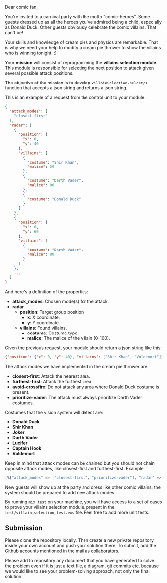 Dear comic fan,

You're invited to a carnival party with the motto "comic-heroes". Some guests
dressed up as all the heroes you've admired being a child, especially as Donald
Duck. Other guests obviously celebrate the comic villains. That can't be! 

Your skills and knowledge of cream pies and physics are remarkable. That is why
we need your help to modify a cream pie thrower to show the villains who is
winning tonight. :) 

Your **mission** will consist of reprogramming the **villains selection
module**. This module is responsible for selecting the next position to attack
given several possible attack positions. 

The objective of the mission is to develop `VillainSelection.select/1` function
that accepts a json string and returns a json string.

This is an example of a request from the control unit to your module:

```json
{
  "attack_modes": [
    "closest-first"
  ],
  "radar": [
    {
      "position": {
        "x": 0,
        "y": 40
      },
      "villains": [
        {
          "costume": "Shir Khan",
          "malice": 30
        },
        {
          "costume": "Darth Vader",
          "malice": 80
        },
        {
          "costume": "Donald Duck"
        }
      ]
    },
    {
      "position": {
        "x": 0,
        "y": 60
      },
      "villains": [
        {
          "costume": "Darth Vader",
          "malice": 80
        }
      ]
    },
    ...
  ]
}
```

And here's a definition of the properties:

- **attack_modes**: Chosen mode(s) for the attack.
- **radar**
  - **position**: Target group position.
    - **x**: X coordinate.
    - **y**: Y coordinate.
  - **villains**: Found villains.
    - **costume**: Costume type.
    - **malice**: The malice of the villain (0-100). 

Given the previous request, your module should return a json string like this:

```json
{"position": {"x": 0, "y": 40}, "villains": ["Shir Khan", "Voldemort"]}
```

The attack modes we have implemented in the cream pie thrower are:

- **closest-first**: Attack the nearest area.
- **furthest-first**: Attack the furthest area.
- **avoid-crossfire**: Do not attack any area where Donald Duck costume is present.
- **prioritize-vader**: The attack must always prioritize Darth Vader costumes.

Costumes that the vision system will detect are:

- **Donald Duck**
- **Shir Khan**
- **Joker**
- **Darth Vader**
- **Lucifer**
- **Captain Hook**
- **Voldemort**

Keep in mind that attack modes can be chained but you should not chain opposite
attack modes, like closest-first and furthest-first. Example

```elixir
[%{"attack_modes" => ["closest-first", "prioritize-vader"], "radar" => ...
```

New guests will show up at the party and dress like other comic villains; the
system should be prepared to add new attack modes.

By running `mix test` on your machine, you will have access to a set of cases to 
prove your villains selection module, present in the
`test/villain_selection_test.exs` file. Feel free to add more unit tests.

## Submission

Please clone the repository locally. Then create a new private repository inside
your own account and push your solution there. To submit, add the Github accounts
mentioned in the mail as [collaborators][1].

Please add to repository any document that you have generated to solve the
problem even if it is just a text file, a diagram, git commits etc. because we
would like to see your problem-solving approach, not only the final solution.

[1]: https://docs.github.com/en/account-and-profile/setting-up-and-managing-your-personal-account-on-github/managing-access-to-your-personal-repositories/inviting-collaborators-to-a-personal-repository
